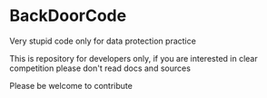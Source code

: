 # BackDoorCode

Very stupid code only for data protection practice

This is repository for developers only, if you are interested in clear competition please don't read docs and sources

Please be welcome to contribute


